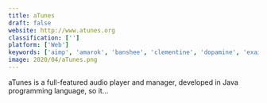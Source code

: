 ```yaml
---
title: aTunes
draft: false 
website: http://www.atunes.org
classification: ['']
platform: ['Web']
keywords: ['aimp', 'amarok', 'banshee', 'clementine', 'dopamine', 'exaile', 'mediamonkey', 'musicbee', 'serendipity_by_spotify', 'strawberry', 'vlc_media_player', 'vox_music_player', 'waltr', 'winamp', 'winyl', 'gmusicbrowser', 'i-funbox', 'itunes']
image: 2020/04/aTunes.png
---
```

aTunes is a full-featured audio player and manager, developed in Java programming language, so it...